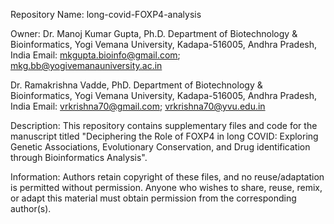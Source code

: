Repository Name: long-covid-FOXP4-analysis

Owner:
Dr. Manoj Kumar Gupta, Ph.D.
Department of Biotechnology & Bioinformatics,
Yogi Vemana University,
Kadapa-516005, 
Andhra Pradesh, India
Email: mkgupta.bioinfo@gmail.com; mkg.bb@yogivemanauniversity.ac.in

Dr. Ramakrishna Vadde, PhD.
Department of Biotechnology & Bioinformatics,
Yogi Vemana University,
Kadapa-516005, 
Andhra Pradesh, India 
Email: vrkrishna70@gmail.com; vrkrishna70@yvu.edu.in

Description:
This repository contains supplementary files and code for the manuscript titled "Deciphering the Role of FOXP4 in long COVID: Exploring Genetic Associations, Evolutionary Conservation, and Drug identification through Bioinformatics Analysis".

Information:
Authors retain copyright of these files, and no reuse/adaptation is permitted without permission. Anyone who wishes to share, reuse, remix, or adapt this material must obtain permission from the corresponding author(s).


